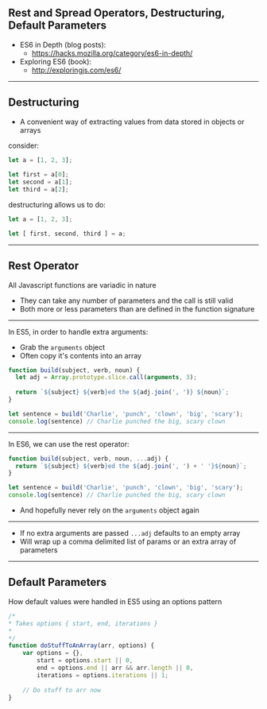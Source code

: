 ## Rest and Spread Operators, Destructuring, Default Parameters

* ES6 in Depth (blog posts): 
  * https://hacks.mozilla.org/category/es6-in-depth/
* Exploring ES6 (book): 
  * http://exploringjs.com/es6/


---


## Destructuring

* A convenient way of extracting values from data stored in objects or arrays

consider:

```javascript
let a = [1, 2, 3];
    
let first = a[0];
let second = a[1];
let third = a[2];
```

destructuring allows us to do:

```javascript
let a = [1, 2, 3];

let [ first, second, third ] = a;

```

---


## Rest Operator

All Javascript functions are variadic in nature
  * They can take any number of parameters and the call is still valid
  * Both more or less parameters than are defined in the function signature
 

----


In ES5, in order to handle extra arguments:
* Grab the `arguments` object
* Often copy it's contents into an array

```javascript
function build(subject, verb, noun) {
  let adj = Array.prototype.slice.call(arguments, 3);
    
  return `${subject} ${verb}ed the ${adj.join(', ')} ${noun}`;
}

let sentence = build('Charlie', 'punch', 'clown', 'big', 'scary');
console.log(sentence) // Charlie punched the big, scary clown
```


----

In ES6, we can use the rest operator:

```javascript
function build(subject, verb, noun, ...adj) {
  return `${subject} ${verb}ed the ${adj.join(', ') + ' '}${noun}`;
}

let sentence = build('Charlie', 'punch', 'clown', 'big', 'scary');
console.log(sentence) // Charlie punched the big, scary clown
```

* And hopefully never rely on the `arguments` object again


----


* If no extra arguments are passed `...adj` defaults to an empty array
* Will wrap up a comma delimited list of params or an extra array of parameters

---


## Default Parameters

How default values were handled in ES5 using an options pattern

```javascript
/*
* Takes options { start, end, iterations }
*
*/
function doStuffToAnArray(arr, options) {
    var options = {},
        start = options.start || 0,
        end = options.end || arr && arr.length || 0,
        iterations = options.iterations || 1;
        
    // Do stuff to arr now
}

```